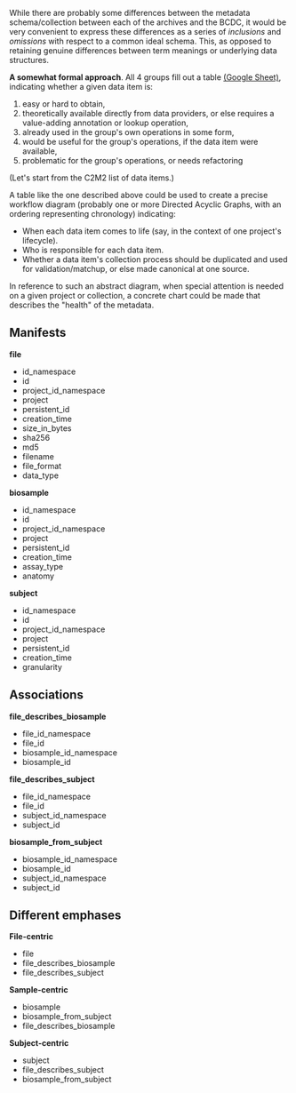While there are probably some differences between the metadata schema/collection between each of the archives and the BCDC, it would be very convenient to express these differences as a series of *inclusions* and *omissions* with respect to a common ideal schema. This, as opposed to retaining genuine differences between term meanings or underlying data structures.

**A somewhat formal approach**. All 4 groups fill out a table [(Google Sheet)](https://docs.google.com/spreadsheets/d/1Kpema3VoWjEoow7HFRHe_-bQHOEPAkwC2DVpTNLVN94/edit?usp=sharing), indicating whether a given data item is:
1. easy or hard to obtain,
2. theoretically available directly from data providers, or else requires a value-adding annotation or lookup operation,
3. already used in the group's own operations in some form,
4. would be useful for the group's operations, if the data item were available,
5. problematic for the group's operations, or needs refactoring

(Let's start from the C2M2 list of data items.)

A table like the one described above could be used to create a precise workflow diagram (probably one or more Directed Acyclic Graphs, with an ordering representing chronology) indicating:
- When each data item comes to life (say, in the context of one project's lifecycle).
- Who is responsible for each data item.
- Whether a data item's collection process should be duplicated and used for validation/matchup, or else made canonical at one source.

In reference to such an abstract diagram, when special attention is needed on a given project or collection, a concrete chart could be made that describes the "health" of the metadata.

Manifests
---------
**file**
- id_namespace
- id
- project_id_namespace
- project
- persistent_id
- creation_time
- size_in_bytes
- sha256
- md5
- filename
- file_format
- data_type

**biosample**
- id_namespace
- id
- project_id_namespace
- project
- persistent_id
- creation_time
- assay_type
- anatomy

**subject**
- id_namespace
- id
- project_id_namespace
- project
- persistent_id
- creation_time
- granularity

Associations
------------
**file_describes_biosample**
- file_id_namespace
- file_id
- biosample_id_namespace
- biosample_id

**file_describes_subject**
- file_id_namespace
- file_id
- subject_id_namespace
- subject_id

**biosample_from_subject**
- biosample_id_namespace
- biosample_id
- subject_id_namespace
- subject_id

Different emphases
------------------
**File-centric**
- file
- file_describes_biosample
- file_describes_subject

**Sample-centric**
- biosample
- biosample_from_subject
- file_describes_biosample

**Subject-centric**
- subject
- file_describes_subject
- biosample_from_subject
